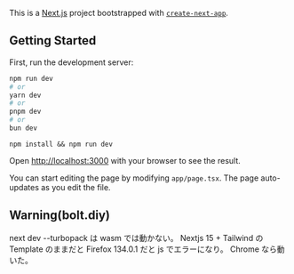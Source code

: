 This is a [Next.js](https://nextjs.org) project bootstrapped with [`create-next-app`](https://nextjs.org/docs/app/api-reference/cli/create-next-app).

## Getting Started

First, run the development server:

```bash
npm run dev
# or
yarn dev
# or
pnpm dev
# or
bun dev
```

```bolt.diy
npm install && npm run dev
```

Open [http://localhost:3000](http://localhost:3000) with your browser to see the result.

You can start editing the page by modifying `app/page.tsx`. The page auto-updates as you edit the file.

## Warning(bolt.diy)

next dev --turbopack は wasm では動かない。
Nextjs 15 + Tailwind の Template のままだと Firefox 134.0.1 だと js でエラーになり。 Chrome なら動いた。
